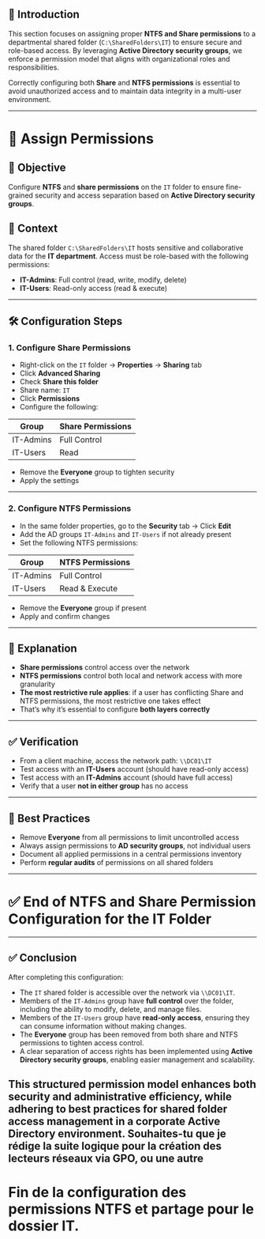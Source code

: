 ## 📝 Introduction

This section focuses on assigning proper **NTFS and Share permissions** to a departmental shared folder (`C:\SharedFolders\IT`) to ensure secure and role-based access. By leveraging **Active Directory security groups**, we enforce a permission model that aligns with organizational roles and responsibilities.

Correctly configuring both **Share** and **NTFS permissions** is essential to avoid unauthorized access and to maintain data integrity in a multi-user environment.

---

# 🔴 Assign Permissions

## 🎯 Objective  
Configure **NTFS** and **share permissions** on the `IT` folder to ensure fine-grained security and access separation based on **Active Directory security groups**.

## 📁 Context  
The shared folder `C:\SharedFolders\IT` hosts sensitive and collaborative data for the **IT department**. Access must be role-based with the following permissions:

- **IT-Admins**: Full control (read, write, modify, delete)  
- **IT-Users**: Read-only access (read & execute)

---

## 🛠️ Configuration Steps

### 1. Configure Share Permissions

- Right-click on the `IT` folder → **Properties** → **Sharing** tab  
- Click **Advanced Sharing**  
- Check **Share this folder**  
- Share name: `IT`  
- Click **Permissions**  
- Configure the following:

| Group       | Share Permissions |
|-------------|-------------------|
| IT-Admins   | Full Control       |
| IT-Users    | Read              |

- Remove the **Everyone** group to tighten security  
- Apply the settings

---

### 2. Configure NTFS Permissions

- In the same folder properties, go to the **Security** tab → Click **Edit**  
- Add the AD groups `IT-Admins` and `IT-Users` if not already present  
- Set the following NTFS permissions:

| Group       | NTFS Permissions         |
|-------------|--------------------------|
| IT-Admins   | Full Control             |
| IT-Users    | Read & Execute           |

- Remove the **Everyone** group if present  
- Apply and confirm changes

---

## 🔐 Explanation

- **Share permissions** control access over the network  
- **NTFS permissions** control both local and network access with more granularity  
- **The most restrictive rule applies**: if a user has conflicting Share and NTFS permissions, the most restrictive one takes effect  
- That’s why it’s essential to configure **both layers correctly**

---

## ✅ Verification

- From a client machine, access the network path: `\\DC01\IT`  
- Test access with an **IT-Users** account (should have read-only access)  
- Test access with an **IT-Admins** account (should have full access)  
- Verify that a user **not in either group** has no access

---

## 🧠 Best Practices

- Remove **Everyone** from all permissions to limit uncontrolled access  
- Always assign permissions to **AD security groups**, not individual users  
- Document all applied permissions in a central permissions inventory  
- Perform **regular audits** of permissions on all shared folders

---

# ✅ End of NTFS and Share Permission Configuration for the IT Folder
---

## ✅ Conclusion

After completing this configuration:

- The `IT` shared folder is accessible over the network via `\\DC01\IT`.
- Members of the `IT-Admins` group have **full control** over the folder, including the ability to modify, delete, and manage files.
- Members of the `IT-Users` group have **read-only access**, ensuring they can consume information without making changes.
- The **Everyone** group has been removed from both share and NTFS permissions to tighten access control.
- A clear separation of access rights has been implemented using **Active Directory security groups**, enabling easier management and scalability.

This structured permission model enhances both **security** and **administrative efficiency**, while adhering to best practices for shared folder access management in a corporate Active Directory environment.
Souhaites-tu que je rédige la suite logique pour la création des lecteurs réseaux via GPO, ou une autre
---

# Fin de la configuration des permissions NTFS et partage pour le dossier IT.
